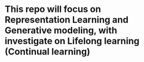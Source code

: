 # This repo will focus on Representation Learning and Generative modeling, with investigate on Lifelong learning (Continual learning)

